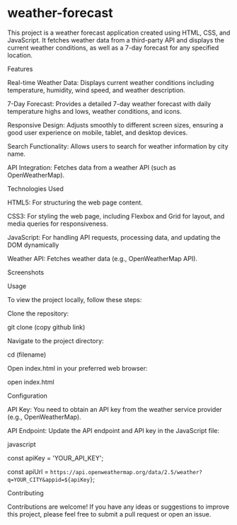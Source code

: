 # weather-forecast

This project is a weather forecast application created using HTML, CSS, and JavaScript. It fetches weather data from a third-party API and displays the current weather conditions, as well as a 7-day forecast for any specified location.


Features

Real-time Weather Data: Displays current weather conditions including temperature, humidity, wind speed, and weather description.

7-Day Forecast: Provides a detailed 7-day weather forecast with daily temperature highs and lows, weather conditions, and icons.

Responsive Design: Adjusts smoothly to different screen sizes, ensuring a good user experience on mobile, tablet, and desktop devices.

Search Functionality: Allows users to search for weather information by city name.


API Integration: Fetches data from a weather API (such as OpenWeatherMap).

Technologies Used

HTML5: For structuring the web page content.

CSS3: For styling the web page, including Flexbox and Grid for layout, and media queries for responsiveness.

JavaScript: For handling API requests, processing data, and updating the DOM dynamically

Weather API: Fetches weather data (e.g., OpenWeatherMap API).


Screenshots


Usage

To view the project locally, follow these steps:



Clone the repository:

git clone (copy github link)

Navigate to the project directory:

cd (filename)

Open index.html in your preferred web browser:

open index.html

Configuration

API Key: You need to obtain an API key from the weather service provider (e.g., OpenWeatherMap).

API Endpoint: Update the API endpoint and API key in the JavaScript file:

javascript

const apiKey = 'YOUR_API_KEY';

const apiUrl = `https://api.openweathermap.org/data/2.5/weather?q=YOUR_CITY&appid=${apiKey}`;


Contributing

Contributions are welcome! If you have any ideas or suggestions to improve this project, please feel free to submit a pull request or open an issue.
